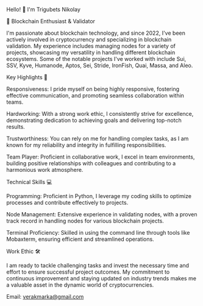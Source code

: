 Hello! 👋 I'm Trigubets Nikolay

🚀 Blockchain Enthusiast & Validator

I'm passionate about blockchain technology, and since 2022, I've been actively involved in cryptocurrency and specializing in blockchain validation. My experience includes managing nodes for a variety of projects, showcasing my versatility in handling different blockchain ecosystems. Some of the notable projects I've worked with include Sui, SSV, Kyve, Humanode, Aptos, Sei, Stride, IronFish, Quai, Massa, and Aleo.

Key Highlights 🌟

Responsiveness: I pride myself on being highly responsive, fostering effective communication, and promoting seamless collaboration within teams.

Hardworking: With a strong work ethic, I consistently strive for excellence, demonstrating dedication to achieving goals and delivering top-notch results.

Trustworthiness: You can rely on me for handling complex tasks, as I am known for my reliability and integrity in fulfilling responsibilities.

Team Player: Proficient in collaborative work, I excel in team environments, building positive relationships with colleagues and contributing to a harmonious work atmosphere.

Technical Skills 💻

Programming: Proficient in Python, I leverage my coding skills to optimize processes and contribute effectively to projects.

Node Management: Extensive experience in validating nodes, with a proven track record in handling nodes for various blockchain projects.

Terminal Proficiency: Skilled in using the command line through tools like Mobaxterm, ensuring efficient and streamlined operations.

Work Ethic 🛠️

I am ready to tackle challenging tasks and invest the necessary time and effort to ensure successful project outcomes. My commitment to continuous improvement and staying updated on industry trends makes me a valuable asset in the dynamic world of cryptocurrencies.


Email: verakmarka@gmail.com

